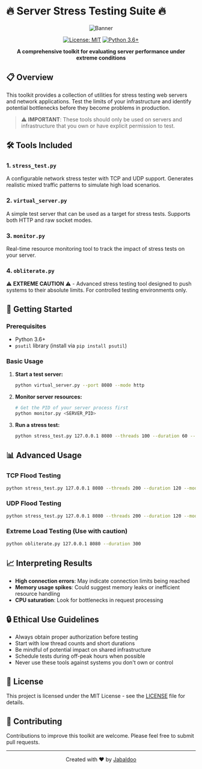 # 🔥 Server Stress Testing Suite 🔥

<div align="center">

![Banner](https://img.shields.io/badge/SERVER-STRESS%20TESTING-red?style=for-the-badge&logo=serverfault)

[![License: MIT](https://img.shields.io/badge/License-MIT-blue.svg)](https://opensource.org/licenses/MIT)
[![Python 3.6+](https://img.shields.io/badge/Python-3.6+-blue.svg)](https://www.python.org/downloads/)

**A comprehensive toolkit for evaluating server performance under extreme conditions**

</div>

## 📋 Overview

This toolkit provides a collection of utilities for stress testing web servers and network applications. Test the limits of your infrastructure and identify potential bottlenecks before they become problems in production.

> ⚠️ **IMPORTANT**: These tools should only be used on servers and infrastructure that you own or have explicit permission to test.

## 🛠️ Tools Included

### 1. `stress_test.py`
A configurable network stress tester with TCP and UDP support. Generates realistic mixed traffic patterns to simulate high load scenarios.

### 2. `virtual_server.py`
A simple test server that can be used as a target for stress tests. Supports both HTTP and raw socket modes.

### 3. `monitor.py`
Real-time resource monitoring tool to track the impact of stress tests on your server.

### 4. `obliterate.py`
⚠️ **EXTREME CAUTION** ⚠️ - Advanced stress testing tool designed to push systems to their absolute limits. For controlled testing environments only.

## 🚀 Getting Started

### Prerequisites
- Python 3.6+
- `psutil` library (install via `pip install psutil`)

### Basic Usage

1. **Start a test server:**
   ```bash
   python virtual_server.py --port 8080 --mode http
   ```

2. **Monitor server resources:**
   ```bash
   # Get the PID of your server process first
   python monitor.py <SERVER_PID>
   ```

3. **Run a stress test:**
   ```bash
   python stress_test.py 127.0.0.1 8080 --threads 100 --duration 60 --mode tcp
   ```

## 📊 Advanced Usage

### TCP Flood Testing
```bash
python stress_test.py 127.0.0.1 8080 --threads 200 --duration 120 --mode tcp
```

### UDP Flood Testing
```bash
python stress_test.py 127.0.0.1 8080 --threads 200 --duration 120 --mode udp
```

### Extreme Load Testing (Use with caution)
```bash
python obliterate.py 127.0.0.1 8080 --duration 300
```

## 📈 Interpreting Results

- **High connection errors**: May indicate connection limits being reached
- **Memory usage spikes**: Could suggest memory leaks or inefficient resource handling
- **CPU saturation**: Look for bottlenecks in request processing

## 🔒 Ethical Use Guidelines

- Always obtain proper authorization before testing
- Start with low thread counts and short durations
- Be mindful of potential impact on shared infrastructure
- Schedule tests during off-peak hours when possible
- Never use these tools against systems you don't own or control

## 📜 License

This project is licensed under the MIT License - see the [LICENSE](LICENSE) file for details.

## 🤝 Contributing

Contributions to improve this toolkit are welcome. Please feel free to submit pull requests.

---

<div align="center">
<p>Created with ❤️ by <a href="https://github.com/Jabaldoo">Jabaldoo</a></p>
</div>
